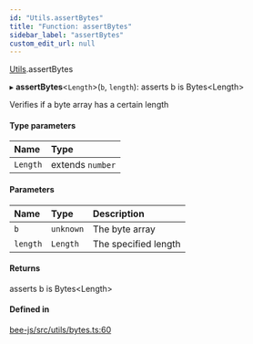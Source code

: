 ```yaml
---
id: "Utils.assertBytes"
title: "Function: assertBytes"
sidebar_label: "assertBytes"
custom_edit_url: null
---
```


[Utils](../namespaces/Utils.md).assertBytes

▸ **assertBytes**<`Length`\>(`b`, `length`): asserts b is Bytes<Length\>

Verifies if a byte array has a certain length

#### Type parameters

| Name | Type |
| :------ | :------ |
| `Length` | extends `number` |

#### Parameters

| Name | Type | Description |
| :------ | :------ | :------ |
| `b` | `unknown` | The byte array |
| `length` | `Length` | The specified length |

#### Returns

asserts b is Bytes<Length\>

#### Defined in

[bee-js/src/utils/bytes.ts:60](https://github.com/ethersphere/bee-js/blob/2c8b9d1/src/utils/bytes.ts#L60)
